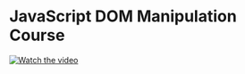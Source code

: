 # JavaScript DOM Manipulation Course

[![Watch the video](https://img.youtube.com/vi/5fb2aPlgoys/default.jpg)](https://youtu.be/5fb2aPlgoys)
